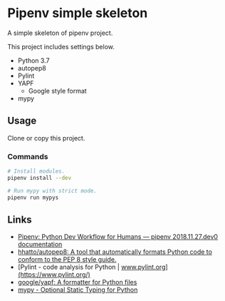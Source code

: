 Pipenv simple skeleton
======================

A simple skeleton of pipenv project.

This project includes settings below.

- Python 3.7
- autopep8
- Pylint
- YAPF
    - Google style format
- mypy

Usage
-----

Clone or copy this project.

### Commands

```sh
# Install modules.
pipenv install --dev

# Run mypy with strict mode.
pipenv run mypys
```

Links
-----

- [Pipenv: Python Dev Workflow for Humans — pipenv 2018.11.27.dev0 documentation](https://docs.pipenv.org/en/latest/)
- [hhatto/autopep8: A tool that automatically formats Python code to conform to the PEP 8 style guide.](https://github.com/hhatto/autopep8)
- [Pylint - code analysis for Python | www.pylint.org](https://www.pylint.org/)
- [google/yapf: A formatter for Python files](https://github.com/google/yapf)
- [mypy - Optional Static Typing for Python](http://mypy-lang.org/)